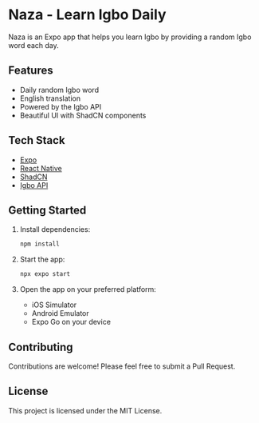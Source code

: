 # Naza - Learn Igbo Daily

Naza is an Expo app that helps you learn Igbo by providing a random Igbo word each day.

## Features

- Daily random Igbo word
- English translation
- Powered by the Igbo API
- Beautiful UI with ShadCN components

## Tech Stack

- [Expo](https://expo.dev/)
- [React Native](https://reactnative.dev/)
- [ShadCN](https://ui.shadcn.com/)
- [Igbo API](https://igboapi.com/)

## Getting Started

1. Install dependencies:
   ```bash
   npm install
   ```

2. Start the app:
   ```bash
   npx expo start
   ```

3. Open the app on your preferred platform:
   - iOS Simulator
   - Android Emulator
   - Expo Go on your device

## Contributing

Contributions are welcome! Please feel free to submit a Pull Request.

## License

This project is licensed under the MIT License.